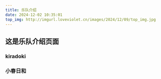```yaml
---
title: 乐队介绍
date: 2024-12-02 10:35:01
top_img: http://imgurl.loveviolet.cn/images/2024/12/09/top_img.jpg
---
```



## 这是乐队介绍页面

### kiradoki

### 小春日和

